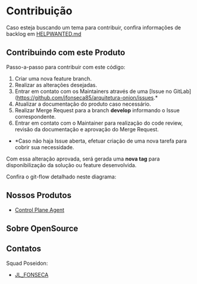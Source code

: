 # Contribuição

Caso esteja buscando um tema para contribuir, confira informações de backlog em [HELPWANTED.md](HELPWANTED.md)

## Contribuindo com este Produto

Passo-a-passo para contribuir com este código:

1. Criar uma nova feature branch.
2. Realizar as alterações desejadas.
3. Entrar em contato com os Maintainers através de uma [Issue no GitLab](https://github.com/jfonseca85/arquitetura-onion/issues.*
4. Atualizar a documentação do produto caso necessário.
5. Realizar Merge Request para a branch **develop** informando o Issue correspondente.
6. Entrar em contato com o Maintainer para realização do code review, revisão da documentação e aprovação do Merge Request.

- *Caso não haja Issue aberta, efetuar criação de uma nova tarefa para cobrir sua necessidade.

Com essa alteração aprovada, será gerada uma **nova tag** para disponibilização da solução ou feature desenvolvida.

Confira o git-flow detalhado neste diagrama:

## Nossos Produtos

- [Control Plane Agent](https://github.com/jfonseca85/arquitetura-onion/issues)

## Sobre OpenSource

## Contatos

Squad Poseidon:

- [JL_FONSECA](luis.engcomp@gmail.com)
